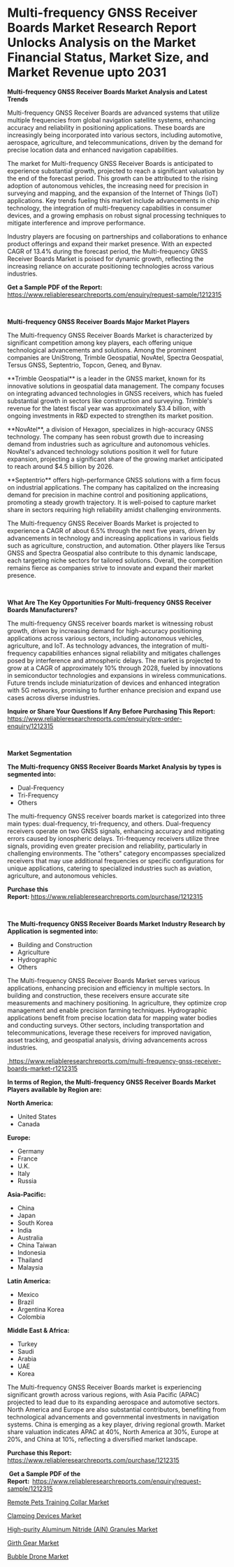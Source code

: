 <p><h1>Multi-frequency GNSS Receiver Boards Market Research Report Unlocks Analysis on the Market Financial Status, Market Size, and Market Revenue upto 2031</h1></p><p><strong>Multi-frequency GNSS Receiver Boards Market Analysis and Latest Trends</strong></p>
<p><p>Multi-frequency GNSS Receiver Boards are advanced systems that utilize multiple frequencies from global navigation satellite systems, enhancing accuracy and reliability in positioning applications. These boards are increasingly being incorporated into various sectors, including automotive, aerospace, agriculture, and telecommunications, driven by the demand for precise location data and enhanced navigation capabilities.</p><p>The market for Multi-frequency GNSS Receiver Boards is anticipated to experience substantial growth, projected to reach a significant valuation by the end of the forecast period. This growth can be attributed to the rising adoption of autonomous vehicles, the increasing need for precision in surveying and mapping, and the expansion of the Internet of Things (IoT) applications. Key trends fueling this market include advancements in chip technology, the integration of multi-frequency capabilities in consumer devices, and a growing emphasis on robust signal processing techniques to mitigate interference and improve performance. </p><p>Industry players are focusing on partnerships and collaborations to enhance product offerings and expand their market presence. With an expected CAGR of 13.4% during the forecast period, the Multi-frequency GNSS Receiver Boards Market is poised for dynamic growth, reflecting the increasing reliance on accurate positioning technologies across various industries.</p></p>
<p><strong>Get a Sample PDF of the Report:&nbsp;</strong> <a href="https://www.reliableresearchreports.com/enquiry/request-sample/1212315?utm_campaign=10&utm_medium=2&utm_source=Github&utm_content=ia&utm_term=17122024&utm_id=multi-frequency-gnss-receiver-boards">https://www.reliableresearchreports.com/enquiry/request-sample/1212315</a></p>
<p>&nbsp;</p>
<p><strong>Multi-frequency GNSS Receiver Boards Major Market Players</strong></p>
<p><p>The Multi-frequency GNSS Receiver Boards Market is characterized by significant competition among key players, each offering unique technological advancements and solutions. Among the prominent companies are UniStrong, Trimble Geospatial, NovAtel, Spectra Geospatial, Tersus GNSS, Septentrio, Topcon, Geneq, and Bynav.</p><p>**Trimble Geospatial** is a leader in the GNSS market, known for its innovative solutions in geospatial data management. The company focuses on integrating advanced technologies in GNSS receivers, which has fueled substantial growth in sectors like construction and surveying. Trimble's revenue for the latest fiscal year was approximately $3.4 billion, with ongoing investments in R&D expected to strengthen its market position.</p><p>**NovAtel**, a division of Hexagon, specializes in high-accuracy GNSS technology. The company has seen robust growth due to increasing demand from industries such as agriculture and autonomous vehicles. NovAtel's advanced technology solutions position it well for future expansion, projecting a significant share of the growing market anticipated to reach around $4.5 billion by 2026.</p><p>**Septentrio** offers high-performance GNSS solutions with a firm focus on industrial applications. The company has capitalized on the increasing demand for precision in machine control and positioning applications, promoting a steady growth trajectory. It is well-poised to capture market share in sectors requiring high reliability amidst challenging environments.</p><p>The Multi-frequency GNSS Receiver Boards Market is projected to experience a CAGR of about 6.5% through the next five years, driven by advancements in technology and increasing applications in various fields such as agriculture, construction, and automation. Other players like Tersus GNSS and Spectra Geospatial also contribute to this dynamic landscape, each targeting niche sectors for tailored solutions. Overall, the competition remains fierce as companies strive to innovate and expand their market presence.</p></p>
<p>&nbsp;</p>
<p><strong>What Are The Key Opportunities For Multi-frequency GNSS Receiver Boards Manufacturers?</strong></p>
<p><p>The multi-frequency GNSS receiver boards market is witnessing robust growth, driven by increasing demand for high-accuracy positioning applications across various sectors, including autonomous vehicles, agriculture, and IoT. As technology advances, the integration of multi-frequency capabilities enhances signal reliability and mitigates challenges posed by interference and atmospheric delays. The market is projected to grow at a CAGR of approximately 10% through 2028, fueled by innovations in semiconductor technologies and expansions in wireless communications. Future trends include miniaturization of devices and enhanced integration with 5G networks, promising to further enhance precision and expand use cases across diverse industries.</p></p>
<p><strong>Inquire or Share Your Questions If Any Before Purchasing This Report:</strong> <a href="https://www.reliableresearchreports.com/enquiry/pre-order-enquiry/1212315?utm_campaign=10&utm_medium=2&utm_source=Github&utm_content=ia&utm_term=17122024&utm_id=multi-frequency-gnss-receiver-boards">https://www.reliableresearchreports.com/enquiry/pre-order-enquiry/1212315</a></p>
<p>&nbsp;</p>
<p><strong>Market Segmentation</strong></p>
<p><strong>The Multi-frequency GNSS Receiver Boards Market Analysis by types is segmented into:</strong></p>
<p><ul><li>Dual-Frequency</li><li>Tri-Frequency</li><li>Others</li></ul></p>
<p><p>The multi-frequency GNSS receiver boards market is categorized into three main types: dual-frequency, tri-frequency, and others. Dual-frequency receivers operate on two GNSS signals, enhancing accuracy and mitigating errors caused by ionospheric delays. Tri-frequency receivers utilize three signals, providing even greater precision and reliability, particularly in challenging environments. The "others" category encompasses specialized receivers that may use additional frequencies or specific configurations for unique applications, catering to specialized industries such as aviation, agriculture, and autonomous vehicles.</p></p>
<p><strong>Purchase this Report:&nbsp;</strong><a href="https://www.reliableresearchreports.com/purchase/1212315?utm_campaign=10&utm_medium=2&utm_source=Github&utm_content=ia&utm_term=17122024&utm_id=multi-frequency-gnss-receiver-boards">https://www.reliableresearchreports.com/purchase/1212315</a></p>
<p>&nbsp;</p>
<p><strong>The Multi-frequency GNSS Receiver Boards Market Industry Research by Application is segmented into:</strong></p>
<p><ul><li>Building and Construction</li><li>Agriculture</li><li>Hydrographic</li><li>Others</li></ul></p>
<p><p>The Multi-frequency GNSS Receiver Boards Market serves various applications, enhancing precision and efficiency in multiple sectors. In building and construction, these receivers ensure accurate site measurements and machinery positioning. In agriculture, they optimize crop management and enable precision farming techniques. Hydrographic applications benefit from precise location data for mapping water bodies and conducting surveys. Other sectors, including transportation and telecommunications, leverage these receivers for improved navigation, asset tracking, and geospatial analysis, driving advancements across industries.</p></p>
<p><a href="https://www.reliableresearchreports.com/multi-frequency-gnss-receiver-boards-market-r1212315?utm_campaign=10&utm_medium=2&utm_source=Github&utm_content=ia&utm_term=17122024&utm_id=multi-frequency-gnss-receiver-boards">&nbsp;https://www.reliableresearchreports.com/multi-frequency-gnss-receiver-boards-market-r1212315</a></p>
<p><strong>In terms of Region, the Multi-frequency GNSS Receiver Boards Market Players available by Region are:</strong></p>
<p>
    <p> <strong> North America: </strong>
        <ul>
            <li>United States</li>
            <li>Canada</li>
        </ul>
        </p> 
    <p> <strong> Europe: </strong>
        <ul>
            <li>Germany</li>
            <li>France</li>
            <li>U.K.</li>
            <li>Italy</li>
            <li>Russia</li>
        </ul>
        </p> 
    <p> <strong> Asia-Pacific: </strong>
        <ul>
            <li>China</li>
            <li>Japan</li>
            <li>South Korea</li>
            <li>India</li>
            <li>Australia</li>
            <li>China Taiwan</li>
            <li>Indonesia</li>
            <li>Thailand</li>
            <li>Malaysia</li>
        </ul>
        </p> 
    <p> <strong> Latin America: </strong>
        <ul>
            <li>Mexico</li>
            <li>Brazil</li>
            <li>Argentina Korea</li>
            <li>Colombia</li>
        </ul>
        </p> 
    <p> <strong> Middle East & Africa: </strong>
        <ul>
            <li>Turkey</li>
            <li>Saudi</li>
            <li>Arabia</li>
            <li>UAE</li>
            <li>Korea</li>
        </ul>
    </p>
    </p>
<p><p>The Multi-frequency GNSS Receiver Boards market is experiencing significant growth across various regions, with Asia Pacific (APAC) projected to lead due to its expanding aerospace and automotive sectors. North America and Europe are also substantial contributors, benefiting from technological advancements and governmental investments in navigation systems. China is emerging as a key player, driving regional growth. Market share valuation indicates APAC at 40%, North America at 30%, Europe at 20%, and China at 10%, reflecting a diversified market landscape.</p></p>
<p><strong>Purchase this Report: </strong><a href="https://www.reliableresearchreports.com/purchase/1212315?utm_campaign=10&utm_medium=2&utm_source=Github&utm_content=ia&utm_term=17122024&utm_id=multi-frequency-gnss-receiver-boards">https://www.reliableresearchreports.com/purchase/1212315</a></p>
<p>&nbsp;<strong>Get a Sample PDF of the Report:&nbsp;&nbsp;</strong><a href="https://www.reliableresearchreports.com/enquiry/request-sample/1212315?utm_campaign=10&utm_medium=2&utm_source=Github&utm_content=ia&utm_term=17122024&utm_id=multi-frequency-gnss-receiver-boards">https://www.reliableresearchreports.com/enquiry/request-sample/1212315</a></p>
<p><strong></strong></p>
<p><p><a href="https://github.com/ygfu6u/Market-Research-Report-List-1/blob/main/remote-pets-training-collar-market.md?utm_campaign=10&utm_medium=2&utm_source=Github&utm_content=ia&utm_term=17122024&utm_id=multi-frequency-gnss-receiver-boards">Remote Pets Training Collar Market</a></p><p><a href="https://www.linkedin.com/pulse/global-clamping-devices-markets-impressive-current-size-poised-w7qbe?utm_campaign=10&utm_medium=2&utm_source=Github&utm_content=ia&utm_term=17122024&utm_id=multi-frequency-gnss-receiver-boards">Clamping Devices Market</a></p><p><a href="https://github.com/mahnoor2003/Market-Research-Report-List-6/blob/main/high-purity-aluminum-nitride-aln-granules-market.md?utm_campaign=10&utm_medium=2&utm_source=Github&utm_content=ia&utm_term=17122024&utm_id=multi-frequency-gnss-receiver-boards">High-purity Aluminum Nitride (AlN) Granules Market</a></p><p><a href="https://www.linkedin.com/pulse/examining-global-girth-gear-markets-8cagr-andmarketsizebetween-lvlze?utm_campaign=10&utm_medium=2&utm_source=Github&utm_content=ia&utm_term=17122024&utm_id=multi-frequency-gnss-receiver-boards">Girth Gear Market</a></p><p><a href="https://www.linkedin.com/pulse/bubble-drone-market-size-expanding-cagr-64-period-2024--bqtke?utm_campaign=10&utm_medium=2&utm_source=Github&utm_content=ia&utm_term=17122024&utm_id=multi-frequency-gnss-receiver-boards">Bubble Drone Market</a></p></p>